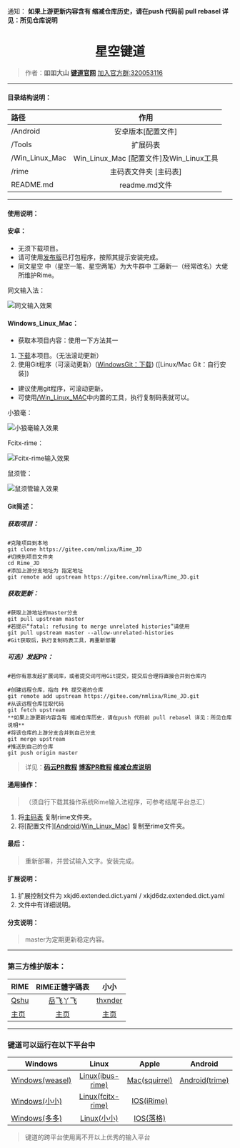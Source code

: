 通知：
**如果上游更新内容含有 缩减仓库历史，请在push 代码前 pull rebasel 详见：所见仓库说明**
<h1 style="text-align:center"><center>星空键道</center></h1> 

>作者：**吅吅大山** [**键道官网**][904] [加入官方群:320053116][903]

---
#### 目录结构说明：

| 路径 | 作用
| :-------------|:-------------: |
| /Android | 安卓版本[配置文件] |
| /Tools | 扩展码表 |
| /Win_Linux_Mac | Win_Linux_Mac [配置文件]及Win_Linux工具|
| /rime | 主码表文件夹 [主码表] |
| README.md | readme.md文件 |

---
#### 使用说明：

#### 安卓：
* 无须下载项目。
* 请可使用[发布版][208]已打包程序，按照其提示安装完成。
* 同文星空 中（星空一笔、星空两笔）为大牛群中 工藤新一（经常改名）大佬所维护Rime。

同文输入法：

![同文输入效果](https://gitee.com/uploads/images/2018/0202/192524_07b99b96_1362709.jpeg "同文.jpg")

#### Windows_Linux_Mac：
* 获取本项目内容：使用一下方法其一
1. [下载][209]本项目。（无法滚动更新）
2. 使用Git程序（可滚动更新）([WindowsGit：下载][905]) ([Linux/Mac Git：自行安装])
* 建议使用git程序，可滚动更新。
* 可使用[/Win_Linux_MAC][210]中内置的工具，执行复制码表就可以。

小狼毫：

![小狼毫输入效果](https://gitee.com/uploads/images/2018/0202/192157_9ce8b742_1362709.png "小狼毫.png")

Fcitx-rime：

![Fcitx-rime输入效果](https://gitee.com/uploads/images/2018/0203/225102_eb77f6dc_1362709.png "Fcitx-rime.png")

鼠须管：

![鼠须管输入效果](https://gitee.com/uploads/images/2018/0208/175654_2f566986_1362709.png "鼠须管.png")
#### Git简述：
##### 获取项目：
```
#克隆项目到本地
git clone https://gitee.com/nmlixa/Rime_JD
#切换到项目文件夹
cd Rime_JD
#添加上游分支地址为 指定地址
git remote add upstream https://gitee.com/nmlixa/Rime_JD.git
```
##### 获取更新：
```
#获取上游地址的master分支
git pull upstream master
#若提示“fatal: refusing to merge unrelated histories”请使用
git pull upstream master --allow-unrelated-histories
#Git获取后，执行复制码表工具，再重新部署
```
##### 可选）发起PR：
```
#若你有意发起扩展词库，或者提交词可用Git提交，提交后合理将直接合并到仓库内

#创建远程仓库，指向 PR 提交者的仓库
git remote add upstream https://gitee.com/nmlixa/Rime_JD.git
#从该远程仓库拉取代码
git fetch upstream
**如果上游更新内容含有 缩减仓库历史，请在push 代码前 pull rebasel 详见：所见仓库说明**
#将该仓库的上游分支合并到自己分支
git merge upstream
#推送到自己的仓库
git push origin master
```
>详见：**[码云PR教程][907] [博客PR教程][906] [缩减仓库说明][908]**

#### 通用操作：
> （须自行下载其操作系统Rime输入法程序，可参考结尾平台总汇）
1. 将[主码表][211] 复制rime文件夹。
2. 将[配置文件][[Android][212]/[Win_Linux_Mac][210]] 复制至rime文件夹。

#### 最后：
> 重新部署，并尝试输入文字。安装完成。

#### 扩展说明：
1. 扩展控制文件为 xkjd6.extended.dict.yaml / xkjd6dz.extended.dict.yaml
2. 文件中有详细说明。

#### 分支说明：
> master为定期更新稳定内容。
---
### 第三方维护版本：

| RIME | RIME正體字碼表 | 小小 | 
| ------------- |:-------------:|:-------------:|
| [Qshu][204] | [岳飞丫飞][207] | [thxnder][206] |
| [主页][204] | [主页][207] | [主页][205] |
---
### 键道可以运行在以下平台中

| Windows | Linux | Apple | Android
| ------------- |:-------------:|:-------------:|:-----:
| [Windows(weasel)][101] | [Linux(ibus-rime)][104] | [Mac(squirrel)][102] | [Android(trime)][105] 
| [Windows(小小)][203] | [Linux(fcitx-rime)][103] | [IOS(iRime)][106]
| [Windows(多多)][108] | [Linux(小小)][203] | [IOS(落格)][107]


> 键道的跨平台使用离不开以上优秀的输入平台

[998]: https://gitee.com/thxnder/xxjd/tree/master/release "新版本小小键道"
[999]: https://gitee.com/nmlixa/Rime_JD "新版本RIME键道"

[101]: https://github.com/rime/weasel "小狼毫－Rime 輸入法 for Windows"
[102]: https://github.com/rime/squirrel "鼠鬚管－Rime 輸入法 for Mac OS X"
[103]: https://github.com/fcitx/fcitx-rime "fcitx-rime for Linux"
[104]: https://github.com/rime/ibus-rime "ibus-rime for Linux"
[105]: https://github.com/osfans/trime "同文－TRime 輸入法 for Android"
[106]: https://github.com/jimmy54/iRime "iRime 輸入法 for IOS"
[107]: https://im.logcg.com/ "落格输入法 for IOS"
[108]: https://chinput.com/portal.php "多多 for Windows"

[200]: https://github.com/rime "RIME作者地址"
[201]: http://rime.im "rime主页"
[202]: https://github.com/osfans "TRIME作者页面"
[203]: https://github.com/dgod/yong "小小主页"
[204]: https://gitee.com/nmlixa/Rime_JD "Rime键道主页"
[205]: http://xxjd.xyz "小小键道主页"
[206]: https://gitee.com/thxnder "「小小键道」 维护者"
[207]: https://gitee.com/lyserenity/xkjd6 "正体字码表"
[208]: https://gitee.com/nmlixa/Rime_JD/releases "发行页"
[209]: https://gitee.com/nmlixa/Rime_JD/repository/archive/master.zip "Download"
[210]: https://gitee.com/nmlixa/Rime_JD/tree/master/Win_Linux_Mac "/Win_Linux_Mac"
[211]: https://gitee.com/nmlixa/Rime_JD/tree/master/rime "/rime"
[212]: https://gitee.com/nmlixa/Rime_JD/tree/master/Android "Android"

[901]: https://gitee.com/thxnder/xxjd/blob/master/doc/xkjd3.md "星空键道 简明教程"
[902]: http://daniushuangpin.ys168.com "吅吅大山的的网盘"
[903]: https://jq.qq.com/?_wv=1027&k=5sTEYIQ "吅吅大山的QQ群"
[904]: http://xkjd.coding.me "键道官网"
[905]: http://gitforwindows.org "WinGit"
[906]: http://www.ruanyifeng.com/blog/2017/07/pull_request.html "阮一峰PR教程"
[907]: http://git.mydoc.io/?t=180700 "码云PR教程"
[908]: http://git.mydoc.io/?t=83153 "码云缩减仓库说明"